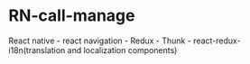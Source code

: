 # RN-call-manage
React native - react navigation - Redux - Thunk - react-redux-i18n(translation and localization components)
